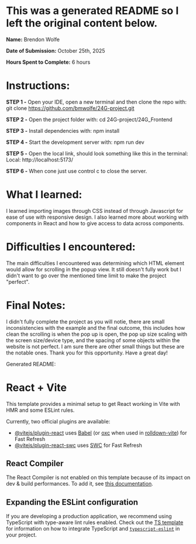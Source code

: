 # This was a generated README so I left the original content below.

**Name:** Brendon Wolfe

**Date of Submission:** October 25th, 2025

**Hours Spent to Complete:** 6 hours

# Instructions:

**STEP 1 -** Open your IDE, open a new terminal and then clone the repo with: git clone https://github.com/bmwolfe/24G-project.git

**STEP 2 -** Open the project folder with: cd 24G-project/24G_Frontend

**STEP 3 -** Install dependencies with: npm install

**STEP 4 -** Start the development server with: npm run dev

**STEP 5 -** Open the local link, should look something like this in the terminal: Local: http://localhost:5173/

**STEP 6 -** When cone just use control c to close the server.

# What I learned:

I learned importing images through CSS instead of through Javascript for ease of use with responsive design. I also learned more about working with components in React and how to give access to data across components.

# Difficulties I encountered:

The main difficulties I encountered was determining which HTML element would allow for scrolling in the popup view. It still doesn't fully work but I didn't want to go over the mentioned time limit to make the project "perfect".

# Final Notes:

I didn't fully complete the project as you will notie, there are small inconsistencies with the example and the final outcome, this includes how clean the scrolling is when the pop up is open, the pop up size scaling with the screen size/device type, and the spacing of some objects within the website is not perfect. I am sure there are other small things but these are the notable ones. Thank you for this opportunity. Have a great day!

Generated README:

# React + Vite

This template provides a minimal setup to get React working in Vite with HMR and some ESLint rules.

Currently, two official plugins are available:

- [@vitejs/plugin-react](https://github.com/vitejs/vite-plugin-react/blob/main/packages/plugin-react) uses [Babel](https://babeljs.io/) (or [oxc](https://oxc.rs) when used in [rolldown-vite](https://vite.dev/guide/rolldown)) for Fast Refresh
- [@vitejs/plugin-react-swc](https://github.com/vitejs/vite-plugin-react/blob/main/packages/plugin-react-swc) uses [SWC](https://swc.rs/) for Fast Refresh

## React Compiler

The React Compiler is not enabled on this template because of its impact on dev & build performances. To add it, see [this documentation](https://react.dev/learn/react-compiler/installation).

## Expanding the ESLint configuration

If you are developing a production application, we recommend using TypeScript with type-aware lint rules enabled. Check out the [TS template](https://github.com/vitejs/vite/tree/main/packages/create-vite/template-react-ts) for information on how to integrate TypeScript and [`typescript-eslint`](https://typescript-eslint.io) in your project.
